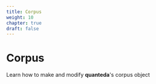 ```yaml
---
title: Corpus
weight: 10
chapter: true
draft: false
---
```


# Corpus

Learn how to make and modify **quanteda**'s corpus object

